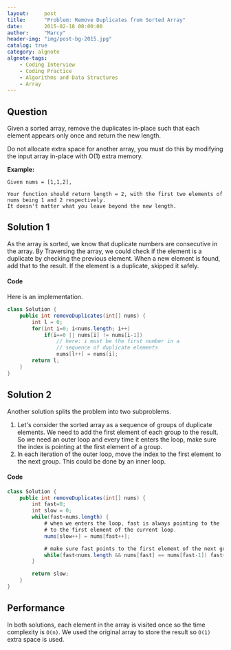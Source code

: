 ```yaml
---
layout:     post
title:      "Problem: Remove Duplicates from Sorted Array"
date:       2015-02-18 00:00:00
author:     "Marcy"
header-img: "img/post-bg-2015.jpg"
catalog: true
category: algnote
algnote-tags:
    - Coding Interview
    - Coding Practice
    - Algorithms and Data Structures
    - Array
---
```


## Question

Given a sorted array, remove the duplicates in-place such that each element appears only once and return the new length.

Do not allocate extra space for another array, you must do this by modifying the input array in-place with O(1) extra memory.

**Example:**

```
Given nums = [1,1,2],

Your function should return length = 2, with the first two elements of nums being 1 and 2 respectively.
It doesn't matter what you leave beyond the new length.
```

## Solution 1

As the array is sorted, we know that duplicate numbers are consecutive in the array. By Traversing the array, we could check if the element is a duplicate by checking the previous element. When a new element is found, add that to the result. If the element is a duplicate, skipped it safely.

#### Code

Here is an implementation.

```java
class Solution {
    public int removeDuplicates(int[] nums) {
        int l = 0;
        for(int i=0; i<nums.length; i++)
            if(i==0 || nums[i] != nums[i-1]) 
                // here: i must be the first number in a  
                // sequence of duplicate elements
                nums[l++] = nums[i];
        return l;
    }
}
```


## Solution 2

Another solution splits the problem into two subproblems.
1. Let's consider the sorted array as a sequence of groups of duplicate elements. We need to add the first element of each group to the result. So we need an outer loop and every time it enters the loop, make sure the index is pointing at the first element of a group.
2. In each iteration of the outer loop, move the index to the first element to the next group. This could be done by an inner loop.

#### Code

```java
class Solution {
    public int removeDuplicates(int[] nums) {
        int fast=0;
        int slow = 0;
        while(fast<nums.length) {
            # when we enters the loop, fast is always pointing to the 
            # to the first element of the current loop.
            nums[slow++] = nums[fast++];

            # make sure fast points to the first element of the next group
            while(fast<nums.length && nums[fast] == nums[fast-1]) fast++;
        }

        return slow;
    }
}
```

## Performance

In both solutions, each element in the array is visited once so the time complexity is `O(n)`. We used the original array to store the result so `O(1)` extra space is used.
